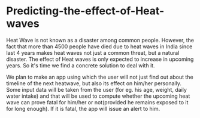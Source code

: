 # Predicting-the-effect-of-Heat-waves

Heat Wave is not known as a disaster among common people. However, the fact that more than 4500 people have died due to heat waves in India since last 4 years makes heat waves not just a common threat, but a natural disaster. The effect of Heat waves is only expected to increase in upcoming years. So it's time we find a concrete solution to deal with it.

We plan to make an app using which the user will not just find out about the timeline of the next heatwave, but also its effect on him/her personally. Some input data will be taken from the user (for eg. his age, weight, daily water intake) and that will be used to compute whether the upcoming heat wave can prove fatal for him/her or not(provided he remains exposed to it for long enough). If it is fatal, the app will issue an alert to him. 
